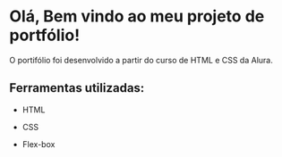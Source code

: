 # Olá, Bem vindo ao meu projeto de portfólio!

O portifólio foi desenvolvido a partir do curso de HTML e CSS da Alura.

## Ferramentas utilizadas:

* HTML

* CSS

* Flex-box

